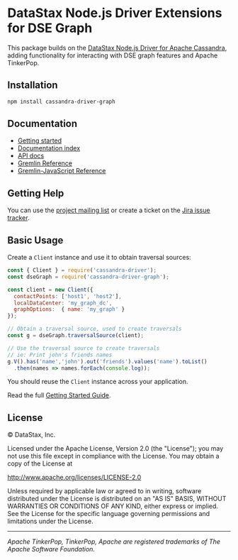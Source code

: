 # DataStax Node.js Driver Extensions for DSE Graph

This package builds on the [DataStax Node.js Driver for Apache Cassandra][driver], adding functionality for
interacting with DSE graph features and Apache TinkerPop.

## Installation

```bash
npm install cassandra-driver-graph
```

## Documentation

- [Getting started][getting-started]
- [Documentation index][doc-index]
- [API docs][api-docs]
- [Gremlin Reference][gremlin]
- [Gremlin-JavaScript Reference][gremlin-js-doc]

## Getting Help

You can use the [project mailing list][mailing-list] or create a ticket on the [Jira issue tracker][jira]. 

## Basic Usage

Create a `Client` instance and use it to obtain traversal sources: 

```javascript
const { Client } = require('cassandra-driver');
const dseGraph = require('cassandra-driver-graph');

const client = new Client({
  contactPoints: ['host1', 'host2'],
  localDataCenter: 'my_graph_dc',
  graphOptions:  { name: 'my_graph' }
});

// Obtain a traversal source, used to create traversals
const g = dseGraph.traversalSource(client);

// Use the traversal source to create traversals
// ie: Print john's friends names
g.V().has('name','john').out('friends').values('name').toList()
  .then(names => names.forEach(console.log));
```

You should reuse the `Client` instance across your application.

Read the full [Getting Started Guide][getting-started].

## License

© DataStax, Inc.

Licensed under the Apache License, Version 2.0 (the "License"); you may not use this file except in compliance with the
License. You may obtain a copy of the License at

http://www.apache.org/licenses/LICENSE-2.0

Unless required by applicable law or agreed to in writing, software distributed under the License is distributed
on an "AS IS" BASIS, WITHOUT WARRANTIES OR CONDITIONS OF ANY KIND, either express or implied. See the License
for the specific language governing permissions and limitations under the License.

---

*Apache TinkerPop, TinkerPop, Apache are registered trademarks of The Apache Software Foundation.*

[dse]: https://www.datastax.com/products/datastax-enterprise
[driver]: https://github.com/datastax/nodejs-driver
[jira]: https://datastax-oss.atlassian.net/projects/NODEJS/issues
[mailing-list]: https://groups.google.com/a/lists.datastax.com/forum/#!forum/nodejs-driver-user
[doc-index]: https://docs.datastax.com/en/developer/nodejs-dse-graph/latest/
[api-docs]: https://docs.datastax.com/en/developer/nodejs-dse-graph/latest/api2/
[getting-started]: https://docs.datastax.com/en/developer/nodejs-dse-graph/latest/getting-started/
[gremlin]: https://tinkerpop.apache.org/docs/3.2.9/reference/#graph-traversal-steps
[gremlin-js-doc]: https://tinkerpop.apache.org/docs/3.2.9/reference/#gremlin-javascript